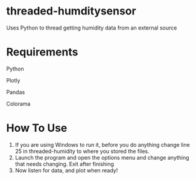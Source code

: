 # threaded-humditysensor
Uses Python to thread getting humidity data from an external source

# Requirements
Python

Plotly

Pandas

Colorama

# How To Use
1. If you are using Windows to run it, before you do anything change line 25 in threaded-humidity to where you stored the files.
2. Launch the program and open the options menu and change anything that needs changing. Exit after finishing
3. Now listen for data, and plot when ready!

